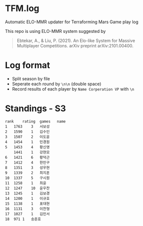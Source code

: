 # TFM.log
Automatic ELO-MMR updater for Terraforming Mars Game play log

This repo is using ELO-MMR system suggested by
> Ebtekar, A., & Liu, P. (2021). An Elo-like System for Massive Multiplayer Competitions. arXiv preprint arXiv:2101.00400.


# Log format
* Split season by file
* Seperate each round by `\n\n` (double space)
* Record results of each player by 
`Name Corperation VP`
with `\n`

# Standings - S3
```csv
rank	rating	games	name
1	1763	3	서보성
2	1590	1	김수인
3	1507	2	이도윤
4	1454	1	민경원
5	1453	4	황신영
	1441	1	강현모
6	1421	6	황덕근
7	1412	4	한민구
8	1351	3	성우현
9	1339	2	최지훈
10	1337	5	구시원
11	1258	1	최윤
12	1247	10	윤우찬
13	1245	1	김보경
14	1200	1	이규호
15	1138	1	표대현
16	1131	3	이찬형
17	1027	1	김민서
18	971	1	송준호
```
